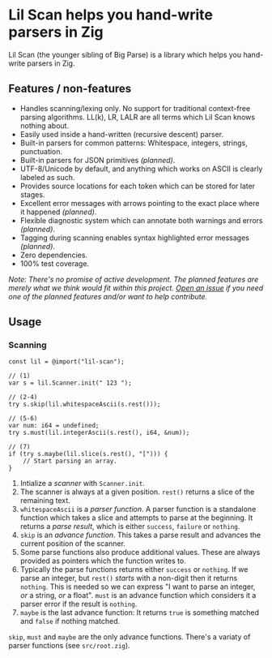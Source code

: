 # Lil Scan helps you hand-write parsers in Zig

Lil Scan (the younger sibling of Big Parse) is a library which helps you hand-write parsers in Zig.

## Features / non-features

- Handles scanning/lexing only.
  No support for traditional context-free parsing algorithms. LL(k), LR, LALR are all terms which Lil Scan knows nothing about.
- Easily used inside a hand-written (recursive descent) parser.
- Built-in parsers for common patterns: Whitespace, integers, strings, punctuation.
- Built-in parsers for JSON primitives *(planned)*.
- UTF-8/Unicode by default, and anything which works on ASCII is clearly labeled as such.
- Provides source locations for each token which can be stored for later stages.
- Excellent error messages with arrows pointing to the exact place where it happened *(planned)*.
- Flexible diagnostic system which can annotate both warnings and errors *(planned)*.
- Tagging during scanning enables syntax highlighted error messages *(planned)*.
- Zero dependencies.
- 100% test coverage.

*Note: There's no promise of active development.*
*The planned features are merely what we think would fit within this project.*
[*Open an issue*](https://github.com/judofyr/lil-scan/issues/new) *if you need one of the planned features and/or want to help contribute.*

## Usage

### Scanning

```zig
const lil = @import("lil-scan");

// (1)
var s = lil.Scanner.init(" 123 ");

// (2-4)
try s.skip(lil.whitespaceAscii(s.rest()));

// (5-6)
var num: i64 = undefined;
try s.must(lil.integerAscii(s.rest(), i64, &num));

// (7)
if (try s.maybe(lil.slice(s.rest(), "["))) {
    // Start parsing an array.
}
```

1. Intialize a _scanner_ with `Scanner.init`.
2. The scanner is always at a given position.
   `rest()` returns a slice of the remaining text.
3. `whitespaceAscii` is a _parser function_.
   A parser function is a standalone function which takes a slice and attempts to parse at the beginning.
   It returns a _parse result_, which is either `success`, `failure` or `nothing`.
4. `skip` is an _advance function_.
   This takes a parse result and advances the current position of the scanner.
5. Some parse functions also produce additional values.
   These are always provided as pointers which the function writes to.
6. Typically the parse functions returns either `success` or `nothing`.
   If we parse an integer, but `rest()` _starts_ with a non-digit then it returns `nothing`.
   This is needed so we can express "I want to parse an integer, _or_ a string, _or_ a float".
   `must` is an advance function which considers it a parser error if the result is `nothing`.
7. `maybe` is the last advance function: It returns `true` is something matched and `false` if nothing matched.

`skip`, `must` and `maybe` are the only advance functions.
There's a variaty of parser functions (see `src/root.zig`).

